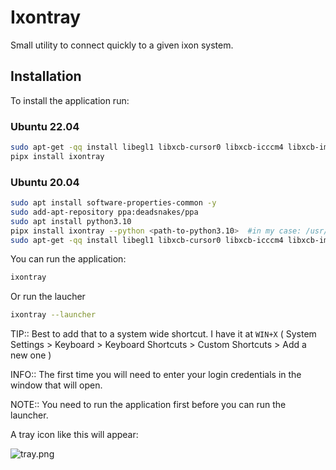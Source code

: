 # Ixontray
Small utility to connect quickly to a given ixon system.

## Installation
To install the application run:

### Ubuntu 22.04

```bash
sudo apt-get -qq install libegl1 libxcb-cursor0 libxcb-icccm4 libxcb-image0 libxcb-keysyms1 libxcb-randr0 libxcb-render-util0 libxcb-shape0 libxkbcommon-x11-0
pipx install ixontray
```


### Ubuntu 20.04
```bash
sudo apt install software-properties-common -y
sudo add-apt-repository ppa:deadsnakes/ppa
sudo apt install python3.10
pipx install ixontray --python <path-to-python3.10>  #in my case: /usr/bin/python3.10
sudo apt-get -qq install libegl1 libxcb-cursor0 libxcb-icccm4 libxcb-image0 libxcb-keysyms1 libxcb-randr0 libxcb-render-util0 libxcb-shape0 libxkbcommon-x11-0
```
You can run the application:



```bash
ixontray
```

Or run the laucher

```bash
ixontray --launcher
```

TIP:: Best to add that to a system wide shortcut. I have it at `WIN+X` ( System Settings > Keyboard > Keyboard Shortcuts > Custom Shortcuts > Add a new one )

INFO:: The first time you will need to enter your login credentials in the window that will open.

NOTE:: You need to run the application first before you can run the launcher.

A tray icon like this will appear:

![tray.png](tray.png)